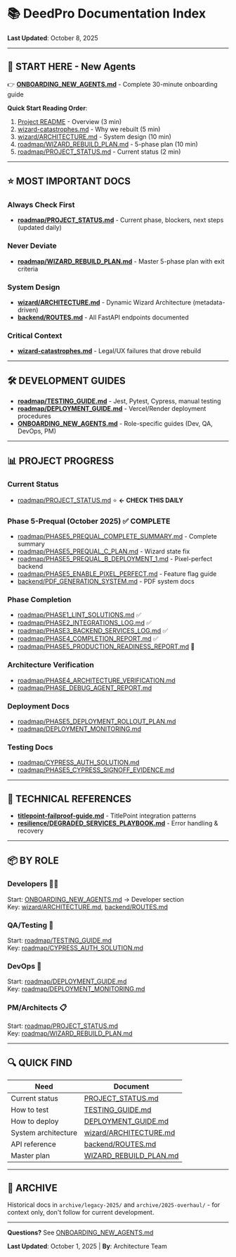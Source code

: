 # 📚 DeedPro Documentation Index
**Last Updated**: October 8, 2025

---

## 🚀 **START HERE - New Agents**

👉 **[ONBOARDING_NEW_AGENTS.md](./ONBOARDING_NEW_AGENTS.md)** - Complete 30-minute onboarding guide

**Quick Start Reading Order**:
1. [Project README](../README.md) - Overview (3 min)
2. [wizard-catastrophes.md](./wizard-catastrophes.md) - Why we rebuilt (5 min)
3. [wizard/ARCHITECTURE.md](./wizard/ARCHITECTURE.md) - System design (10 min)
4. [roadmap/WIZARD_REBUILD_PLAN.md](./roadmap/WIZARD_REBUILD_PLAN.md) - 5-phase plan (10 min)
5. [roadmap/PROJECT_STATUS.md](./roadmap/PROJECT_STATUS.md) - Current status (2 min)

---

## ⭐ **MOST IMPORTANT DOCS**

### **Always Check First**
- **[roadmap/PROJECT_STATUS.md](./roadmap/PROJECT_STATUS.md)** - Current phase, blockers, next steps (updated daily)

### **Never Deviate**
- **[roadmap/WIZARD_REBUILD_PLAN.md](./roadmap/WIZARD_REBUILD_PLAN.md)** - Master 5-phase plan with exit criteria

### **System Design**
- **[wizard/ARCHITECTURE.md](./wizard/ARCHITECTURE.md)** - Dynamic Wizard Architecture (metadata-driven)
- **[backend/ROUTES.md](./backend/ROUTES.md)** - All FastAPI endpoints documented

### **Critical Context**
- **[wizard-catastrophes.md](./wizard-catastrophes.md)** - Legal/UX failures that drove rebuild

---

## 🛠️ **DEVELOPMENT GUIDES**

- **[roadmap/TESTING_GUIDE.md](./roadmap/TESTING_GUIDE.md)** - Jest, Pytest, Cypress, manual testing
- **[roadmap/DEPLOYMENT_GUIDE.md](./roadmap/DEPLOYMENT_GUIDE.md)** - Vercel/Render deployment procedures
- **[ONBOARDING_NEW_AGENTS.md](./ONBOARDING_NEW_AGENTS.md)** - Role-specific guides (Dev, QA, DevOps, PM)

---

## 📊 **PROJECT PROGRESS**

### **Current Status**
- [roadmap/PROJECT_STATUS.md](./roadmap/PROJECT_STATUS.md) ⭐ **← CHECK THIS DAILY**

### **Phase 5-Prequal (October 2025)** ✅ **COMPLETE**
- [roadmap/PHASE5_PREQUAL_COMPLETE_SUMMARY.md](./roadmap/PHASE5_PREQUAL_COMPLETE_SUMMARY.md) - Complete summary
- [roadmap/PHASE5_PREQUAL_C_PLAN.md](./roadmap/PHASE5_PREQUAL_C_PLAN.md) - Wizard state fix
- [roadmap/PHASE5_PREQUAL_B_DEPLOYMENT_1.md](./roadmap/PHASE5_PREQUAL_B_DEPLOYMENT_1.md) - Pixel-perfect backend
- [roadmap/PHASE5_ENABLE_PIXEL_PERFECT.md](./roadmap/PHASE5_ENABLE_PIXEL_PERFECT.md) - Feature flag guide
- [backend/PDF_GENERATION_SYSTEM.md](./backend/PDF_GENERATION_SYSTEM.md) - PDF system docs

### **Phase Completion**
- [roadmap/PHASE1_LINT_SOLUTIONS.md](./roadmap/PHASE1_LINT_SOLUTIONS.md) ✅
- [roadmap/PHASE2_INTEGRATIONS_LOG.md](./roadmap/PHASE2_INTEGRATIONS_LOG.md) ✅
- [roadmap/PHASE3_BACKEND_SERVICES_LOG.md](./roadmap/PHASE3_BACKEND_SERVICES_LOG.md) ✅
- [roadmap/PHASE4_COMPLETION_REPORT.md](./roadmap/PHASE4_COMPLETION_REPORT.md) ✅
- [roadmap/PHASE5_PRODUCTION_READINESS_REPORT.md](./roadmap/PHASE5_PRODUCTION_READINESS_REPORT.md) 🔄

### **Architecture Verification**
- [roadmap/PHASE4_ARCHITECTURE_VERIFICATION.md](./roadmap/PHASE4_ARCHITECTURE_VERIFICATION.md)
- [roadmap/PHASE_DEBUG_AGENT_REPORT.md](./roadmap/PHASE_DEBUG_AGENT_REPORT.md)

### **Deployment Docs**
- [roadmap/PHASE5_DEPLOYMENT_ROLLOUT_PLAN.md](./roadmap/PHASE5_DEPLOYMENT_ROLLOUT_PLAN.md)
- [roadmap/DEPLOYMENT_MONITORING.md](./roadmap/DEPLOYMENT_MONITORING.md)

### **Testing Docs**
- [roadmap/CYPRESS_AUTH_SOLUTION.md](./roadmap/CYPRESS_AUTH_SOLUTION.md)
- [roadmap/PHASE5_CYPRESS_SIGNOFF_EVIDENCE.md](./roadmap/PHASE5_CYPRESS_SIGNOFF_EVIDENCE.md)

---

## 🔧 **TECHNICAL REFERENCES**

- **[titlepoint-failproof-guide.md](./titlepoint-failproof-guide.md)** - TitlePoint integration patterns
- **[resilience/DEGRADED_SERVICES_PLAYBOOK.md](./resilience/DEGRADED_SERVICES_PLAYBOOK.md)** - Error handling & recovery

---

## 📦 **BY ROLE**

### **Developers** 👨‍💻
Start: [ONBOARDING_NEW_AGENTS.md](./ONBOARDING_NEW_AGENTS.md) → Developer section  
Key: [wizard/ARCHITECTURE.md](./wizard/ARCHITECTURE.md), [backend/ROUTES.md](./backend/ROUTES.md)

### **QA/Testing** 🧪
Start: [roadmap/TESTING_GUIDE.md](./roadmap/TESTING_GUIDE.md)  
Key: [roadmap/CYPRESS_AUTH_SOLUTION.md](./roadmap/CYPRESS_AUTH_SOLUTION.md)

### **DevOps** 🚀
Start: [roadmap/DEPLOYMENT_GUIDE.md](./roadmap/DEPLOYMENT_GUIDE.md)  
Key: [roadmap/DEPLOYMENT_MONITORING.md](./roadmap/DEPLOYMENT_MONITORING.md)

### **PM/Architects** 📋
Start: [roadmap/PROJECT_STATUS.md](./roadmap/PROJECT_STATUS.md)  
Key: [roadmap/WIZARD_REBUILD_PLAN.md](./roadmap/WIZARD_REBUILD_PLAN.md)

---

## 🔍 **QUICK FIND**

| Need | Document |
|------|----------|
| Current status | [PROJECT_STATUS.md](./roadmap/PROJECT_STATUS.md) |
| How to test | [TESTING_GUIDE.md](./roadmap/TESTING_GUIDE.md) |
| How to deploy | [DEPLOYMENT_GUIDE.md](./roadmap/DEPLOYMENT_GUIDE.md) |
| System architecture | [wizard/ARCHITECTURE.md](./wizard/ARCHITECTURE.md) |
| API reference | [backend/ROUTES.md](./backend/ROUTES.md) |
| Master plan | [WIZARD_REBUILD_PLAN.md](./roadmap/WIZARD_REBUILD_PLAN.md) |

---

## 📁 **ARCHIVE**

Historical docs in `archive/legacy-2025/` and `archive/2025-overhaul/` - for context only, don't follow for current development.

---

**Questions?** See [ONBOARDING_NEW_AGENTS.md](./ONBOARDING_NEW_AGENTS.md)

**Last Updated**: October 1, 2025 | **By**: Architecture Team
